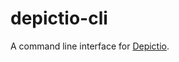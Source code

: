 # depictio-cli 

A command line interface for [Depictio](https://depictio.github.io/depictio-docs/). 